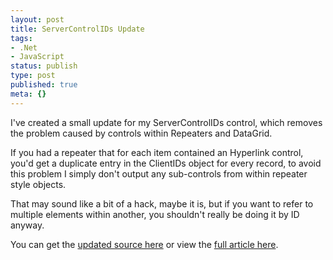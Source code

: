 ```yaml
---
layout: post
title: ServerControlIDs Update
tags:
- .Net
- JavaScript
status: publish
type: post
published: true
meta: {}
---
```

I've created a small update for my ServerControlIDs control, which removes the problem caused by controls within Repeaters and DataGrid.

If you had a repeater that for each item contained an Hyperlink control, you'd get a duplicate entry in the ClientIDs object for every record, to avoid this problem I simply don't output any sub-controls from within repeater style objects.

That may sound like a bit of a hack, maybe it is, but if you want to refer to multiple elements within another, you shouldn't really be doing it by ID anyway.

You can get the [updated source here](/downloads/ServerControlIDs-1.1.zip) or view the [full article here](/writings/how-to-use-clientids-in-javascript-without-the-ugliness/).
